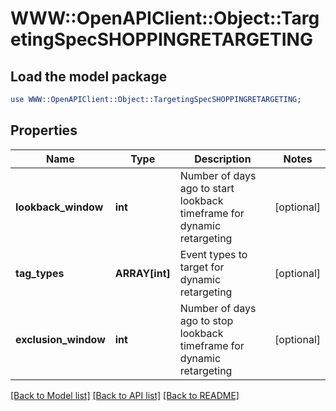 # WWW::OpenAPIClient::Object::TargetingSpecSHOPPINGRETARGETING

## Load the model package
```perl
use WWW::OpenAPIClient::Object::TargetingSpecSHOPPINGRETARGETING;
```

## Properties
Name | Type | Description | Notes
------------ | ------------- | ------------- | -------------
**lookback_window** | **int** | Number of days ago to start lookback timeframe for dynamic retargeting | [optional] 
**tag_types** | **ARRAY[int]** | Event types to target for dynamic retargeting | [optional] 
**exclusion_window** | **int** | Number of days ago to stop lookback timeframe for dynamic retargeting | [optional] 

[[Back to Model list]](../README.md#documentation-for-models) [[Back to API list]](../README.md#documentation-for-api-endpoints) [[Back to README]](../README.md)


